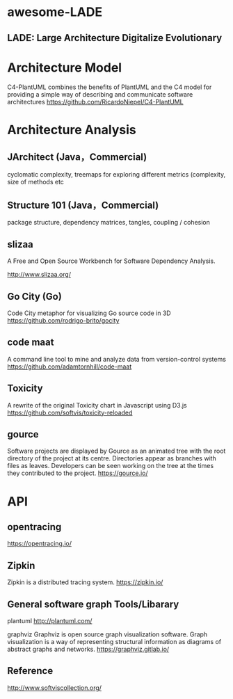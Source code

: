 # awesome-LADE
LADE: Large Architecture Digitalize Evolutionary
---

Architecture Model
===
C4-PlantUML combines the benefits of PlantUML and the C4 model for providing a simple way of describing and communicate software architectures 
https://github.com/RicardoNiepel/C4-PlantUML

Architecture Analysis
===
JArchitect (Java，Commercial)
---
cyclomatic complexity, treemaps for exploring different metrics (complexity, size of methods etc

Structure 101 (Java，Commercial)
---
package structure, dependency matrices, tangles, coupling / cohesion

slizaa
---
A Free and Open Source Workbench for Software Dependency Analysis.

http://www.slizaa.org/

Go City (Go)
---
Code City metaphor for visualizing Go source code in 3D 
https://github.com/rodrigo-brito/gocity

code maat
---
A command line tool to mine and analyze data from version-control systems 
https://github.com/adamtornhill/code-maat

Toxicity
---
A rewrite of the original Toxicity chart in Javascript using D3.js 
https://github.com/softvis/toxicity-reloaded

gource
---
Software projects are displayed by Gource as an animated tree with the root directory of the project at its centre. Directories appear as branches with files as leaves. Developers can be seen working on the tree at the times they contributed to the project.
https://gource.io/

API
===

opentracing
---
https://opentracing.io/

Zipkin
---
Zipkin is a distributed tracing system.
https://zipkin.io/

General software graph Tools/Libarary
---
plantuml
http://plantuml.com/

graphviz
Graphviz is open source graph visualization software. Graph visualization is a way of representing structural information as diagrams of abstract graphs and networks.
https://graphviz.gitlab.io/


Reference
---
http://www.softviscollection.org/
